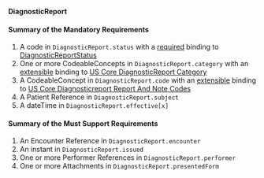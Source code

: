 **DiagnosticReport**

#### Summary of the Mandatory Requirements
1.  A  code  in `DiagnosticReport.status`
with a [required](http://hl7.org/fhir/R4/terminologies.html#required)
 binding to [DiagnosticReportStatus](http://hl7.org/fhir/ValueSet/diagnostic-report-status)
1. One or more  CodeableConcepts  in `DiagnosticReport.category`
with an [extensible](http://hl7.org/fhir/R4/terminologies.html#extensible)
 binding to [US Core DiagnosticReport Category](ValueSet-us-core-diagnosticreport-category.html)
1.  A  CodeableConcept  in `DiagnosticReport.code`
with an [extensible](http://hl7.org/fhir/R4/terminologies.html#extensible)
 binding to [US Core Diagnosticreport Report And Note Codes](ValueSet-us-core-diagnosticreport-report-and-note-codes.html)
1.  A Patient Reference  in `DiagnosticReport.subject`
1.  A  dateTime  in `DiagnosticReport.effective[x]`

#### Summary of the Must Support Requirements
1.  An Encounter Reference  in `DiagnosticReport.encounter`
1.  An  instant  in `DiagnosticReport.issued`
1. One or more Performer References  in `DiagnosticReport.performer`
1. One or more  Attachments  in `DiagnosticReport.presentedForm`